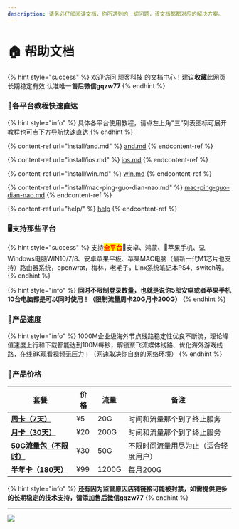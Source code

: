 ```yaml
---
description: 请务必仔细阅读文档，你所遇到的一切问题，该文档都都对应的解决方案。
---
```


# 🏠 帮助文档

{% hint style="success" %}
欢迎访问 顽客科技 的文档中心！建议**收藏**此网页 长期稳定有效 认准唯一**售后微信gqzw77**
{% endhint %}

### 📱各平台教程快速直达

{% hint style="info" %}
具体各平台使用教程，请点左上角"三”列表图标可展开教程也可点下方导航快速直达
{% endhint %}

{% content-ref url="install/and.md" %}
[and.md](install/and.md)
{% endcontent-ref %}

{% content-ref url="install/ios.md" %}
[ios.md](install/ios.md)
{% endcontent-ref %}

{% content-ref url="install/win.md" %}
[win.md](install/win.md)
{% endcontent-ref %}

{% content-ref url="install/mac-ping-guo-dian-nao.md" %}
[mac-ping-guo-dian-nao.md](install/mac-ping-guo-dian-nao.md)
{% endcontent-ref %}

{% content-ref url="help/" %}
[help](help/)
{% endcontent-ref %}

### 🖥️支持那些平台

{% hint style="success" %}
支持<mark style="color:red;">**全平台**</mark>📱安卓、鸿蒙、🍎苹果手机、💻Windows电脑WIN10/7/8、安卓苹果平板、苹果MAC电脑（最新一代M1芯片也支持）路由器系统，openwrat，梅林，老毛子，Linx系统笔记本PS4、switch等。
{% endhint %}

{% hint style="info" %}
**同时不限制登录数量，也就是说你5部安卓或者苹果手机10台电脑都是可以同时使用！（限制流量周卡20G月卡200G）**
{% endhint %}

### 🚀产品速度

{% hint style="info" %}
1000M企业级海外节点线路稳定性优良不断流，理论峰值速度上行和下载都能达到100M每秒，解锁奈飞流媒体线路、优化海外游戏线路，在线8K观看视频无压力！（网速取决你自身的网络环境）
{% endhint %}

### 🛒产品价格

| 套餐                                       | 价格  | 流量    | 备注                 |
| ---------------------------------------- | --- | ----- | ------------------ |
| [**周卡（7天）**](https://buy.wvker.com)      | ¥5  | 20G   | 时间和流量那个到了终止服务      |
| [**月卡（30天）**](https://buy.wvker.com)     | ¥20 | 200G  | 时间和流量那个到了终止服务      |
| [**50G流量包（不限时）**](https://buy.wvker.com) | ¥30 | 50G   | 不限时间流量用尽为止（适合轻度用户） |
| [**半年卡（180天）**](https://buy.wvker.com)   | ¥99 | 1200G | 每月200G             |

{% hint style="info" %}
**还有因为监管原因店铺链接可能被封禁，如需提供更多的长期稳定的技术支持，请添加售后微信gqzw77**
{% endhint %}

****

![](https://1-1306085497.cos.ap-shanghai.myqcloud.com/img/image-20211030121937911.png)
